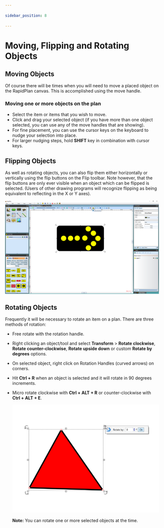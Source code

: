 ```yaml
---

sidebar_position: 8

---
```

# Moving, Flipping and Rotating Objects

## Moving Objects

Of course there will be times when you will need to move a placed object  on the RapidPlan canvas. This is accomplished using the move handle.

### Moving one or more objects on the plan

- Select the item or items that you wish to move.
- Click and drag your selected object (if you have more than one object selected, you can use any of the move handles that are showing).
- For fine placement, you can use the cursor keys on the keyboard to nudge your selection into place.
- For larger nudging steps, hold **SHIFT** key in combination with cursor keys.

## Flipping Objects

As well as rotating objects, you can also flip them either horizontally or vertically using the flip buttons on the Flip toolbar. Note however, that the flip buttons are only ever visible when an object which can be flipped is selected. (Users of other drawing programs will recognize flipping as being equivalent to reflecting in the X or Y axes).

![The_Flip_Tools_are_visible_because_the_Arrowboard_is_selected](./assets/The_Flip_Tools_are_visible_because_the_Arrowboard_is_selected.png)

## Rotating Objects

Frequently it will be necessary to rotate an item on a plan. There are three methods of rotation:

- Free rotate with the rotation handle.
- Right clicking an object/tool and select **Transform** > **Rotate clockwise**, **Rotate counter-clockwise**, **Rotate upside down** or custom **Rotate by degrees** options.
- On selected object, right click on Rotation Handles (curved arrows) on corners.
- Hit **Ctrl + R** when an object is selected and it will rotate in 90 degrees increments.
- Micro rotate clockwise with **Ctrl + ALT + R** or counter-clockwise with **Ctrl + ALT + E**.

    ![Rotate_selected_object](./assets/Rotate_selected_object.png)

    **Note:** You can rotate one or more selected objects at the time.
